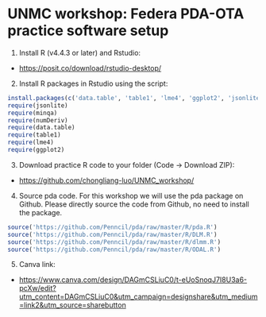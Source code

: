 UNMC workshop: Federa PDA-OTA practice software setup
==============================================
   
  
1. Install R (v4.4.3 or later) and Rstudio:
  - https://posit.co/download/rstudio-desktop/
  
2. Install R packages in Rstudio using the script:
```r
install.packages(c('data.table', 'table1', 'lme4', 'ggplot2', 'jsonlite', 'minqa', 'numDeriv')) 
require(jsonlite)
require(minqa)
require(numDeriv)
require(data.table)
require(table1) 
require(lme4)
require(ggplot2)
```

3. Download practice R code to your folder (Code -> Download ZIP): 
- https://github.com/chongliang-luo/UNMC_workshop/
  
4. Source pda code. 
For this workshop we will use the pda package on Github. Please directly source the code from Github, no need to install the package.
```r
source('https://github.com/Penncil/pda/raw/master/R/pda.R')
source('https://github.com/Penncil/pda/raw/master/R/DLM.R')
source('https://github.com/Penncil/pda/raw/master/R/dlmm.R')
source('https://github.com/Penncil/pda/raw/master/R/ODAL.R')
```
 

5. Canva link:
- https://www.canva.com/design/DAGmCSLiuC0/t-eUoSnoqJ7I8U3a6-pcXw/edit?utm_content=DAGmCSLiuC0&utm_campaign=designshare&utm_medium=link2&utm_source=sharebutton
